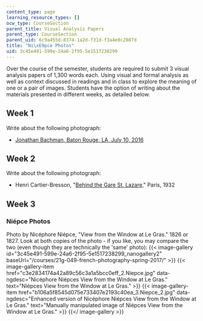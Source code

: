 ```yaml
---
content_type: page
learning_resource_types: []
ocw_type: CourseSection
parent_title: Visual Analysis Papers
parent_type: CourseSection
parent_uid: 6c9a455d-8374-1a2d-f31d-f3a4e0c2087d
title: "Ni\xE9pce Photos"
uid: 3c45e491-599e-24a6-2f95-5e1517238299
---
```


Over the course of the semester, students are required to submit 3 visual analysis papers of 1,300 words each. Using visual and formal analysis as well as context discussed in readings and in class to explore the meaning of one or a pair of images. Students have the option of writing about the materials presented in different weeks, as detailed below.

Week 1
------

Write about the following photograph:

*   [Jonathan Bachman, Baton Rouge, LA, July 10, 2016](https://www.theguardian.com/us-news/2016/jul/11/baton-rouge-protester-photo-iesha-evans#img-1)

Week 2
------

Write about the following photograph:

*   Henri Cartier-Bresson, "[Behind the Gare St. Lazare,](https://www.theguardian.com/artanddesign/2014/dec/23/henri-cartier-bresson-the-decisive-moment-reissued-photography#img-1)" Paris, 1932

Week 3
------

### Niépce Photos

Photo by Nicéphore Niépce, "View from the Window at Le Gras." 1826 or 1827. Look at both copies of the photo - if you like, you may compare the two (even though they are technically the 'same' photo):
{{< image-gallery id="3c45e491-599e-24a6-2f95-5e1517238299_nanogallery2" baseUrl="/courses/21g-049-french-photography-spring-2017/" >}}
{{< image-gallery-item href="c3e2834174a42a89c56c3a1a5bcc0eff_2.Niepce.jpg" data-ngdesc="Nicéphore Niépces View from the Window at Le Gras." text="Niépces View from the Window at Le Gras." >}}
{{< image-gallery-item href="b106a5f8545d075e733407e2193c40ea_3.Niepce_2.jpg" data-ngdesc="Enhanced version of Nicéphore Niépces View from the Window at Le Gras." text="Manually manipulated image of Niépces View from the Window at Le Gras." >}}
{{</ image-gallery >}}